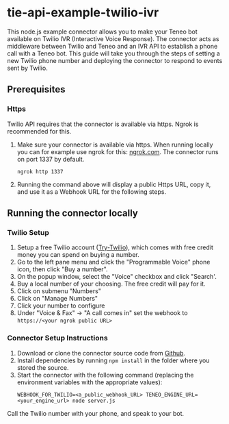 # tie-api-example-twilio-ivr
This node.js example connector allows you to make your Teneo bot available on Twilio IVR (Interactive Voice Response). The connector acts as middleware between Twilio and Teneo and an IVR API to establish a phone call with a Teneo bot. This guide will take you through the steps of setting a new Twilio phone number and deploying the connector to respond to events sent by Twilio.


## Prerequisites
### Https
Twilio API requires that the connector is available via https. Ngrok is recommended for this.

1. Make sure your connector is available via https. When running locally you can for example use ngrok for this: [ngrok.com](https://ngrok.com). The connector runs on port 1337 by default.
    ```
    ngrok http 1337
    ```
2. Running the command above will display a public Https URL, copy it, and use it as a Webhook URL for the following steps.


## Running the connector locally
### Twilio Setup

1. Setup a free Twilio account ([Try-Twilio](https://www.twilio.com/try-twilio)), which comes with free credit money you can spend on buying a number.
2. Go to the left pane menu and click the "Programmable Voice" phone icon, then click "Buy a number".
3. On the popup window, select the "Voice" checkbox and click "Search'.
4. Buy a local number of your choosing. The free credit will pay for it.
5. Click on submenu "Numbers"
6. Click on "Manage Numbers"
7. Click your number to configure
8. Under "Voice & Fax" -> "A call comes in" set the webhook to `https://<your ngrok public URL>`


### Connector Setup Instructions

1. Download or clone the connector source code from [Github](https://github.com/artificialsolutions/tie-api-example-twilio-ivr).
2. Install dependencies by running `npm install` in the folder where you stored the source.
3. Start the connector with the following command (replacing the environment variables with the appropriate values):
    ```
    WEBHOOK_FOR_TWILIO=<a_public_webhook_URL> TENEO_ENGINE_URL=<your_engine_url> node server.js
    ```

Call the Twilio number with your phone, and speak to your bot.